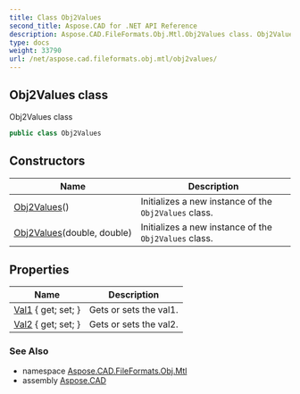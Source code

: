 ```yaml
---
title: Class Obj2Values
second_title: Aspose.CAD for .NET API Reference
description: Aspose.CAD.FileFormats.Obj.Mtl.Obj2Values class. Obj2Values class
type: docs
weight: 33790
url: /net/aspose.cad.fileformats.obj.mtl/obj2values/
---
```

## Obj2Values class

Obj2Values class

```csharp
public class Obj2Values
```

## Constructors

| Name | Description |
| --- | --- |
| [Obj2Values](obj2values/#constructor)() | Initializes a new instance of the `Obj2Values` class. |
| [Obj2Values](obj2values/#constructor_1)(double, double) | Initializes a new instance of the `Obj2Values` class. |

## Properties

| Name | Description |
| --- | --- |
| [Val1](../../aspose.cad.fileformats.obj.mtl/obj2values/val1/) { get; set; } | Gets or sets the val1. |
| [Val2](../../aspose.cad.fileformats.obj.mtl/obj2values/val2/) { get; set; } | Gets or sets the val2. |

### See Also

* namespace [Aspose.CAD.FileFormats.Obj.Mtl](../../aspose.cad.fileformats.obj.mtl/)
* assembly [Aspose.CAD](../../)


